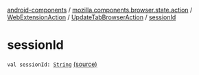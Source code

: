 [android-components](../../../index.md) / [mozilla.components.browser.state.action](../../index.md) / [WebExtensionAction](../index.md) / [UpdateTabBrowserAction](index.md) / [sessionId](./session-id.md)

# sessionId

`val sessionId: `[`String`](https://kotlinlang.org/api/latest/jvm/stdlib/kotlin/-string/index.html) [(source)](https://github.com/mozilla-mobile/android-components/blob/master/components/browser/state/src/main/java/mozilla/components/browser/state/action/BrowserAction.kt#L411)